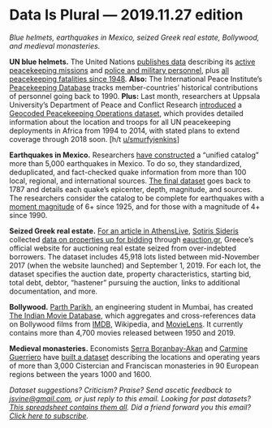 Data Is Plural — 2019.11.27 edition
===================================

*Blue helmets, earthquakes in Mexico, seized Greek real estate, Bollywood, and medieval monasteries.*


__UN blue helmets.__ The United Nations [publishes data](https://peacekeeping.un.org/en/open-data-portal) describing its [active peacekeeping missions](https://peacekeeping.un.org/en/peacekeeping-master-open-datasets) and [police and military personnel](https://peacekeeping.un.org/en/data-troop-and-police-contributions), plus [all peacekeeping fatalities since 1948](https://peacekeeping.un.org/en/peacekeeper-fatalities). __Also:__ The International Peace Institute’s [Peacekeeping Database](http://www.providingforpeacekeeping.org/contributions/) tracks member-countries’ historical contributions of personnel going back to 1990. __Plus:__ Last month, researchers at Uppsala University’s Department of Peace and Conflict Research [introduced](https://journals.sagepub.com/doi/abs/10.1177/0022343319871978?journalCode=jpra) a [Geocoded Peacekeeping Operations dataset](https://www.pcr.uu.se/data/geo-pko/), which provides detailed information about the location and troops for all UN peacekeeping deployments in Africa from 1994 to 2014, with stated plans to extend coverage through 2018 soon. [h/t [u/smurfyjenkins](https://www.reddit.com/r/IRstudies/comments/dmhn38/dataset_the_geocoded_peacekeeping_operations/)]


__Earthquakes in Mexico.__ Researchers [have constructed](https://www.nature.com/articles/s41597-019-0234-z) a “unified catalog” more than 5,000 earthquakes in Mexico. To do so, they standardized, deduplicated, and fact-checked quake information from more than 100 local, regional, and international sources. [The final dataset](https://springernature.figshare.com/collections/An_updated_and_unified_earthquake_catalog_1787-2018_for_seismic_hazard_assessment_studies_in_Mexico/4492763) goes back to 1787 and details each quake’s epicenter, depth, magnitude, and sources. The researchers consider the catalog to be complete for earthquakes with a [moment magnitude](https://en.wikipedia.org/wiki/Moment_magnitude_scale) of 6+ since 1925, and for those with a magnitude of 4+ since 1990.


__Seized Greek real estate.__ [For an article in AthensLive](https://medium.com/athenslivegr/whose-home-is-this-f3b45d878b0b), [Sotiris Sideris](https://twitter.com/sotsideris) collected [data on properties up for bidding](https://github.com/2109Sot/eauction_data) through [eauction.gr](https://www.eauction.gr/), Greece’s official website for auctioning real estate seized from over-indebted borrowers. The dataset includes 45,918 lots listed between mid-November 2017 (when the website launched) and September 1, 2019. For each lot, the dataset specifies the auction date, property characteristics, starting bid, total debt, debtor, “hastener” pursuing the auction, links to additional documentation, and more.


__Bollywood.__ [Parth Parikh](https://pncnmnp.github.io/), an engineering student in Mumbai, has created [The Indian Movie Database](https://github.com/pncnmnp/TIMDB/), which aggregates and cross-references data on Bollywood films from [IMDB](https://www.imdb.com/), Wikipedia, and [MovieLens](https://grouplens.org/datasets/movielens/). It currently contains more than 4,700 movies released between 1950 and 2019.


__Medieval monasteries.__ Economists [Serra Boranbay-Akan](https://www.qatar.cmu.edu/directory/serra-boranbay-akan/) and [Carmine Guerriero](https://www.unibo.it/sitoweb/c.guerriero/en) have [built a dataset](https://www.sciencedirect.com/science/article/pii/S2352340919310868) describing the locations and operating years of more than 3,000 Cistercian and Franciscan monasteries in 90 European regions between the years 1000 and 1600.


*Dataset suggestions? Criticism? Praise? Send ascetic feedback to jsvine@gmail.com, or just reply to this email. Looking for past datasets? [This spreadsheet contains them all](https://docs.google.com/spreadsheets/d/1wZhPLMCHKJvwOkP4juclhjFgqIY8fQFMemwKL2c64vk). Did a friend forward you this email? [Click here to subscribe](https://tinyletter.com/data-is-plural).*